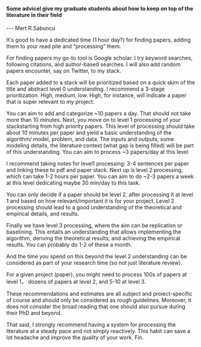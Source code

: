 #### Some advicel give my graduate students about how to keep on top of the literature in their field


--- Mert R.Sabuncu 

It's good to have a dedicated time (1 hour day?) for finding papers, adding them to your read pile and “processing” them.
 
For finding papers my go-to tool is Google scholar. I try keyword searches, following citations, and author-based searches. I will also add random papers encounter, say on Twitter, to my stack.



Each paper added to a stack will be prioritized based on a quick skim of the title and abstract level 0 understanding. I recommend a 3-stage prioritization. High, medium, low. High, for instance, will indicate a paper that is super relevant to my project.




You can aim to add and categorize ~10 papers a day. That should not take more than 10 minutes. Next, you move on to level 1 processing of your stackstarting from high priority papers. This level of processing should take about 10 minutes per paper and yield a basic understanding of the algorithm/ model, problem, and data. The inputs and outputs, some modeling details, the literature context (what gap is being filled) will be part of this understanding. You can aim to process ~3 papers/day at this level



I recommend taking notes for level1 processing: 3-4 sentences per paper and
linking these to pdf and paper stack. Next up is level 2 processing, which can take 1-2 hours per paper. You can aim to do ~2-3 papers a week at this level dedicating maybe 30 min/day to this task.


You can only decide if a paper should be level 2, after processing it at level 1 and based on how relevant/important it is for your project. Level 2 processing should lead to a good understanding of the theoretical and empirical details, and results.


Finally we have level 3 processing, where the aim can be replication or baselining. This entails an understanding that allows implementing the algorithm, deriving the theoretical results, and achieving the empirical results. You can probably do 1-2 of these a month.


And the time you spend on this beyond the level 2 understanding can be considered as part of your research time (so not just literature review).


For a given project (paper), you might need to process 100s of papers at level 1， dozens of papers at level 2, and 5-10 at level 3.

These recommendations and estimates are all subject and proiect-specific of course and should only be considered as rough guidelines. Moreover, it does not consider the broad reading that one should also pursue during their PhD and beyond.

That said, I strongly recommend having a system for processing the literature at a steady pace and not simply reactively. This habit can save a lot headache and improve the quality of your work. Fin.







 

